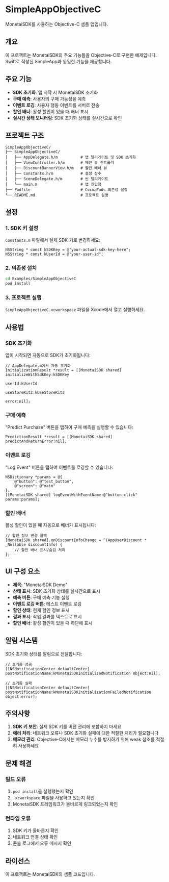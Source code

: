 # SimpleAppObjectiveC

MonetaiSDK를 사용하는 Objective-C 샘플 앱입니다.

## 개요

이 프로젝트는 MonetaiSDK의 주요 기능들을 Objective-C로 구현한 예제입니다. Swift로 작성된 SimpleApp과 동일한 기능을 제공합니다.

## 주요 기능

- **SDK 초기화**: 앱 시작 시 MonetaiSDK 초기화
- **구매 예측**: 사용자의 구매 가능성을 예측
- **이벤트 로깅**: 사용자 행동 이벤트를 서버로 전송
- **할인 배너**: 활성 할인이 있을 때 배너 표시
- **실시간 상태 모니터링**: SDK 초기화 상태를 실시간으로 확인

## 프로젝트 구조

```
SimpleAppObjectiveC/
├── SimpleAppObjectiveC/
│   ├── AppDelegate.h/m          # 앱 델리게이트 및 SDK 초기화
│   ├── ViewController.h/m       # 메인 뷰 컨트롤러
│   ├── DiscountBannerView.h/m   # 할인 배너 뷰
│   ├── Constants.h/m            # 설정 상수
│   ├── SceneDelegate.h/m        # 씬 델리게이트
│   └── main.m                   # 앱 진입점
├── Podfile                      # CocoaPods 의존성 설정
└── README.md                    # 프로젝트 설명
```

## 설정

### 1. SDK 키 설정

`Constants.m` 파일에서 실제 SDK 키로 변경하세요:

```objc
NSString * const kSDKKey = @"your-actual-sdk-key-here";
NSString * const kUserId = @"your-user-id";
```

### 2. 의존성 설치

```bash
cd Examples/SimpleAppObjectiveC
pod install
```

### 3. 프로젝트 실행

`SimpleAppObjectiveC.xcworkspace` 파일을 Xcode에서 열고 실행하세요.

## 사용법

### SDK 초기화

앱이 시작되면 자동으로 SDK가 초기화됩니다:

```objc
// AppDelegate.m에서 자동 초기화
InitializationResult *result = [[MonetaiSDK shared] initializeWithSdkKey:kSDKKey
                                                                  userId:kUserId
                                                           useStoreKit2:kUseStoreKit2
                                                                  error:nil];
```

### 구매 예측

"Predict Purchase" 버튼을 탭하여 구매 예측을 실행할 수 있습니다:

```objc
PredictionResult *result = [[MonetaiSDK shared] predictAndReturnError:nil];
```

### 이벤트 로깅

"Log Event" 버튼을 탭하여 이벤트를 로깅할 수 있습니다:

```objc
NSDictionary *params = @{
    @"button": @"test_button",
    @"screen": @"main"
};
[[MonetaiSDK shared] logEventWithEventName:@"button_click" params:params];
```

### 할인 배너

활성 할인이 있을 때 자동으로 배너가 표시됩니다:

```objc
// 할인 정보 변경 콜백
[MonetaiSDK shared].onDiscountInfoChange = ^(AppUserDiscount * _Nullable discountInfo) {
    // 할인 배너 표시/숨김 처리
};
```

## UI 구성 요소

- **제목**: "MonetaiSDK Demo"
- **상태 표시**: SDK 초기화 상태를 실시간으로 표시
- **예측 버튼**: 구매 예측 기능 실행
- **이벤트 로깅 버튼**: 테스트 이벤트 로깅
- **할인 상태**: 현재 할인 정보 표시
- **결과 표시**: 작업 결과를 텍스트로 표시
- **할인 배너**: 활성 할인이 있을 때 하단에 표시

## 알림 시스템

SDK 초기화 상태를 알림으로 전달합니다:

```objc
// 초기화 성공
[[NSNotificationCenter defaultCenter] postNotificationName:kMonetaiSDKInitializedNotification object:nil];

// 초기화 실패
[[NSNotificationCenter defaultCenter] postNotificationName:kMonetaiSDKInitializationFailedNotification object:error];
```

## 주의사항

1. **SDK 키 보안**: 실제 SDK 키를 버전 관리에 포함하지 마세요
2. **에러 처리**: 네트워크 오류나 SDK 초기화 실패에 대한 적절한 처리가 필요합니다
3. **메모리 관리**: Objective-C에서는 메모리 누수를 방지하기 위해 weak 참조를 적절히 사용하세요

## 문제 해결

### 빌드 오류

1. `pod install`을 실행했는지 확인
2. `.xcworkspace` 파일을 사용하고 있는지 확인
3. MonetaiSDK 프레임워크가 올바르게 링크되었는지 확인

### 런타임 오류

1. SDK 키가 올바른지 확인
2. 네트워크 연결 상태 확인
3. 콘솔 로그에서 오류 메시지 확인

## 라이선스

이 프로젝트는 MonetaiSDK의 샘플 코드입니다.

